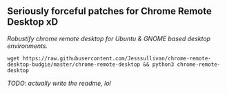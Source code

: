 ## Seriously forceful patches for Chrome Remote Desktop xD


*Robustify chrome remote desktop for Ubuntu & GNOME based desktop environments.*

```
wget https://raw.githubusercontent.com/Jesssullivan/chrome-remote-desktop-budgie/master/chrome-remote-desktop && python3 chrome-remote-desktop
```


*TODO: actually write the readme, lol*
